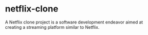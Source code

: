 # netflix-clone
A Netflix clone project is a software development endeavor aimed at creating a streaming platform similar to Netflix.
